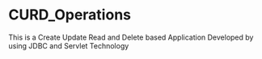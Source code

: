 # CURD_Operations
This is a Create Update Read and Delete based Application Developed by using JDBC and Servlet Technology
